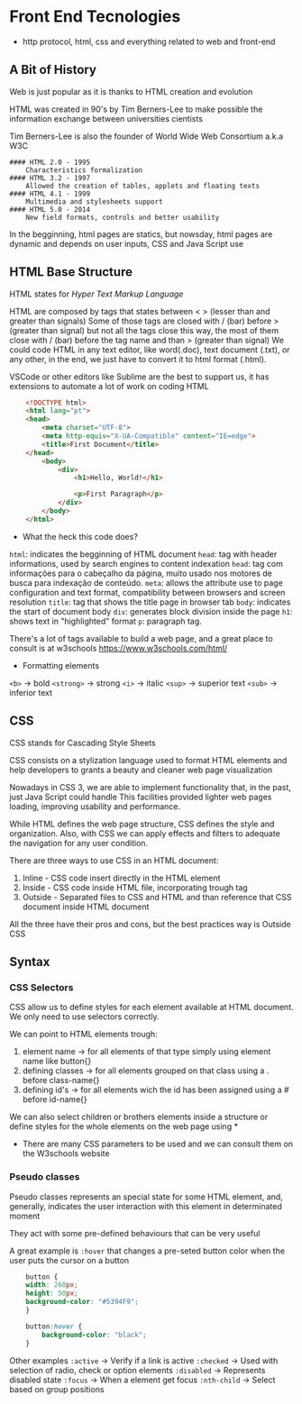 # Front End Tecnologies

* http protocol, html, css and everything related to web and front-end

## A Bit of History

Web is just popular as it is thanks to HTML creation and evolution

HTML was created in 90's by Tim Berners-Lee to make possible the information exchange between universities cientists

Tim Berners-Lee is also the founder of World Wide Web Consortium a.k.a W3C

    #### HTML 2.0 - 1995
        Characteristics formalization
    #### HTML 3.2 - 1997
        Allowed the creation of tables, applets and floating texts
    #### HTML 4.1 - 1999
        Multimedia and stylesheets support
    #### HTML 5.0 - 2014
        New field formats, controls and better usability

In the begginning, html pages are statics, but nowsday, html pages are dynamic and depends on user inputs, CSS and Java Script use


## HTML Base Structure

HTML states for *Hyper Text Markup Language*

HTML are composed by tags that states between < > (lesser than and greater than signals)
Some of those tags are closed with / (bar) before > (greater than signal) but not all the tags close this way, the most of them close with / (bar) before the tag name and than > (greater than signal)
We could code HTML in any text editor, like word(.doc), text document (.txt), or any other, in the end, we just have to convert it to html format (.html).

VSCode or other editors like Sublime are the best to support us, it has extensions to automate a lot of work on coding HTML

```html
    <!DOCTYPE html>
    <html lang="pt">
    <head>
        <meta charset="UTF-8">
        <meta http-equiv="X-UA-Compatible" content="IE=edge">
        <title>First Document</title>
    </head>
        <body>
            <div>
                <h1>Hello, World!</h1>

                <p>First Paragraph</p>
            </div>
        </body>
    </html>
```

* What the heck this code does?

`html`: indicates the begginning of HTML document
`head`: tag with header informations, used by search engines to content indexation
`head`: tag com informações para o cabeçalho da página, muito usado nos motores de busca para indexação de conteúdo.
`meta`: allows the attribute use to page configuration and text format, compatibility between browsers and screen resolution
`title`: tag that shows the title page in browser tab
`body`: indicates the start of document body
`div`: generates block division inside the page
`h1`: shows text in "highlighted" format
`p`: paragraph tag.

There's a lot of tags available to build a web page, and a great place to consult is at w3schools https://www.w3schools.com/html/

* Formatting elements

`<b>`       ->  bold
`<strong>`  ->  strong
`<i>`       ->  italic
`<sup>`     ->  superior text
`<sub>`     ->  inferior text

## CSS

CSS stands for Cascading Style Sheets

CSS consists on a stylization language used to format HTML elements and help developers to grants a beauty and cleaner web page visualization

Nowadays in CSS 3, we are able to implement functionality that, in the past, just Java Script could handle
This facilities provided lighter web pages loading, improving usability and performance.

While HTML defines the web page structure, CSS defines the style and organization. Also, with CSS we can apply effects and filters to adequate the navigation for any user condition.

There are three ways to use CSS in an HTML document:

1. Inline - CSS code insert directly in the HTML element
2. Inside - CSS code inside HTML file, incorporating trough <style></style> tag
3. Outside - Separated files to CSS and HTML and than reference that CSS document inside HTML document

All the three have their pros and cons, but the best practices way is Outside CSS

## Syntax

### CSS Selectors

CSS allow us to define styles for each element available at HTML document. We only need to use selectors correctly.

We can point to HTML elements trough:
1. element name         ->  for all elements of that type simply using element name like button{}
2. defining classes     ->  for all elements grouped on that class using a . before class-name{}
3. defining id's        ->  for all elements wich the id has been assigned using a # before id-name{}

We can also select children or brothers elements inside a structure or define styles for the whole elements on the web page using * 

* There are many CSS parameters to be used and we can consult them on the W3schools website

### Pseudo classes

Pseudo classes represents an special state for some HTML element, and, generally, indicates the user interaction with this element in determinated moment

They act with some pre-defined behaviours that can be very useful

A great example is `:hover` that changes a pre-seted button color when the user puts the cursor on a button

```css
    button {
    width: 260px;
    height: 50px;
    background-color: "#5394F9";
    }

    button:hover {
        background-color: "black";
    }
```

Other examples
    `:active`       ->  Verify if a link is active
    `:checked`      ->  Used with selection of radio, check or option elements
    `:disabled`     ->  Represents disabled state
    `:focus`        ->  When a element get focus
    `:nth-child`    ->  Select based on group positions









